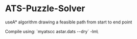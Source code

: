 # ATS-Puzzle-Solver
useA* algorithm drawing a feasible path from start to end point


Compile using:
\`myatscc astar.dats --dry` -lm\
